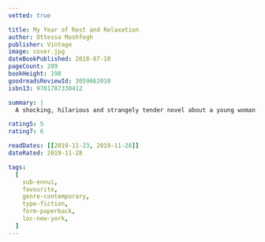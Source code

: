 ```yaml
---
vetted: true

title: My Year of Rest and Relaxation
author: Ottessa Moshfegh
publisher: Vintage
image: cover.jpg
dateBookPublished: 2018-07-10
pageCount: 289
bookHeight: 198
goodreadsReviewId: 3059662010
isbn13: 9781787330412

summary: |
  A shocking, hilarious and strangely tender novel about a young woman’s experiment in narcotic hibernation, aided and abetted by one of the worst psychiatrists in the annals of literature. Our narrator has many of the advantages of life, on the surface. Young, thin, pretty, a recent Columbia graduate, she lives in an apartment on the Upper East Side of Manhattan paid for, like everything else, by her inheritance. But there is a vacuum at the heart of things, and it isn’t just the loss of her parents in college, or the way her Wall Street boyfriend treats her, or her sadomasochistic relationship with her alleged best friend. It’s the year 2000 in a city aglitter with wealth and possibility; what could be so terribly wrong?

rating5: 5
rating7: 6

readDates: [[2019-11-23, 2019-11-28]]
dateRated: 2019-11-28

tags:
  [
    sub-ennui,
    favourite,
    genre-contemporary,
    type-fiction,
    form-paperback,
    loc-new-york,
  ]
---
```

